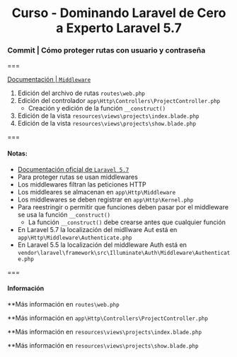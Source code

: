 
<!-- title -->
<h1 align="center">Curso - Dominando Laravel de Cero a Experto Laravel 5.7</h1>
<!-- end title -->

<!-- commit name -->
### Commit | __Cómo proteger rutas con usuario y contraseña__
<!-- end commit name -->
===
<!-- official documentation -->
[Documentación | `Middleware`](https://laravel.com/docs/5.7/middleware#introduction)

<!-- end official documentation -->

<!-- commit instructions -->
1. Edición del archivo de rutas `routes\web.php`
2. Edición del controlador `app\Http\Controllers\ProjectController.php`
    - Creación y edición de la función `__construct()`
3. Edición de la vista `resources\views\projects\index.blade.php`
4. Edición de la vista `resources\views\projects\show.blade.php`
<!-- end commit instructions -->
===
<!-- notes -->
#### Notas:
  - [Documentación oficial de `Laravel 5.7`](https://laravel.com/docs/5.7)
  - Para proteger rutas se usan middlewares
  - Los middlewares filtran las peticiones HTTP
  - Los middleares se almacenan en `app\Http\Middleware`
  - Los middlewares se deben registrar en `app\Http\Kernel.php`
  - Para reestringir o permitir que funciones deben pasar por el middleware se usa la función `__construct()`
      - La función `__construct()` debe crearse antes que cualquier función
  - En Laravel 5.7 la localización del midllware Aut está en `app\Http\Middleware\Authenticate.php`
  - En Laravel 5.5 la localización del middleware Auth está en `vendor\laravel\framework\src\Illuminate\Auth\Middleware\Authenticate.php` 
<!-- end notes -->
===
<!-- information -->
#### Información
**Más información en `routes\web.php`

**Más información en `app\Http\Controllers\ProjectController.php`

**Más información en `resources\views\projects\index.blade.php`

**Más información en `resources\views\projects\show.blade.php`
<!-- end information -->